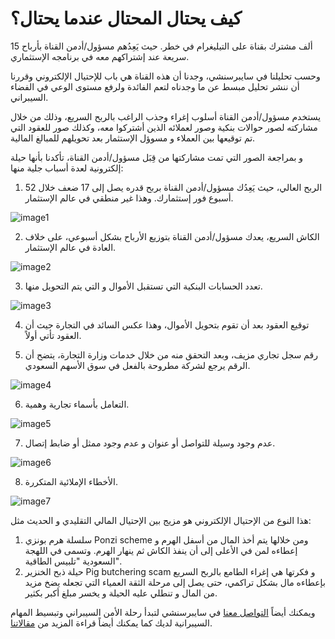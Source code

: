 # كيف يحتال المحتال عندما يحتال؟


15 ألف مشترك بقناة على التيليغرام في خطر. حيث يَعِدُهم مسؤول/أدمن القناة بأرباح سريعة عند إشتراكهم معه في برنامجه الإستثماري.

وحسب تحليلنا في سايبرسنشي، وجدنا أن هذه القناة هي باب للإحتيال الإلكتروني وقررنا أن ننشر تحليل مبسط عن ما وجدناه لتعم الفائدة ولرفع مستوى الوعي في الفضاء السيبراني.

يستخدم مسؤول/أدمن القناة أسلوب إغراء وجذب الراغب بالربح السريع، وذلك من خلال مشاركته لصور حوالات بنكية وصور لعملائه الذين أشتركوا معه، وكذلك صور للعقود التي تم توقيعها بين العملاء و مسوؤل الإستثمار بعد تحويلهم للمبالغ المالية.


و بمراجعة الصور التي تمت مشاركتها من قِبَل مسؤول/أدمن القناة، تأكدنا بأنها حيلة إلكترونية لعدة أسباب جلية منها:
1. الربح العالي، حيث يَعِدُك مسؤول/أدمن القناة بربح قدره يصل إلى 17 ضعف خلال 52 أسبوع فور إستثمارك. وهذا غير منطقي في عالم الإستثمار.

![image1](./images/Scheme1.png)


2. الكاش السريع، يعدك مسؤول/أدمن القناة بتوزيع الأرباح بشكل أسبوعي، على خلاف العادة في عالم الإستثمار.

![image2](./images/Scheme2.png)


3. تعدد الحسابات البنكية التي تستقبل الأموال و التي يتم التحويل منها.

![image3](./images/Scheme3.png)


4. توقيع العقود بعد أن تقوم بتحويل الأموال، وهذا عكس السائد في التجارة حيث أن العقود تأتي أولاً.


5. رقم سجل تجاري مزيف، وبعد التحقق منه من خلال خدمات وزارة التجارة، يتضح أن الرقم يرجع لشركة مطروحة بالفعل في سوق الأسهم السعودي.

![image4](./images/Scheme4.png)


6. التعامل بأسماء تجارية وهمية.

![image5](./images/Scheme5.png)


7. عدم وجود وسيلة للتواصل أو عنوان و عدم وجود ممثل أو ضابط إتصال.

![image6](./images/Scheme6.png)


8. الأخطاء الإملائية المتكررة.

![image7](./images/Scheme7.png)


هذا النوع من الإحتيال الإلكتروني هو مزيج بين الإحتيال المالي التقليدي و الحديث مثل:

1. سلسلة هرم بونزي Ponzi scheme ومن خلالها يتم أخذ المال من أسفل الهرم و إعطاءه لمن في الأعلى إلى أن ينفذ الكاش ثم ينهار الهرم.  وتسمى في اللهجة السعودية "تلبيس الطاقية".
2. حيلة ذبح الخنزير Pig butchering scam و فكرتها هي إغراء الطامع بالربح السريع بإعطاءه مال بشكل تراكمي، حتى يصل إلى مرحلة الثقة العمياء التي تجعله يضخ مزيد من المال و تنطلي عليه الحيلة و يخسر مبلغ أكبر بكثير.

ويمكنك أيضاً [التواصل معنا](https://www.cybersenshi.com/pages/contact/) في سايبرسنشي لتبدأ رحلة الأمن السيبراني وتبسيط المهام السيبرانية لديك كما يمكنك أيضاً قراءة المزيد من [مقالاتنا](https://blog.cybersenshi.com/).
